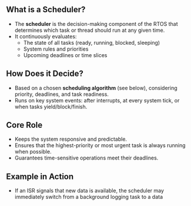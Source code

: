 ## What is a Scheduler?

- The **scheduler** is the decision-making component of the RTOS that determines which task or thread should run at any given time.
- It continuously evaluates:
  - The state of all tasks (ready, running, blocked, sleeping)
  - System rules and priorities
  - Upcoming deadlines or time slices

## How Does it Decide?
- Based on a chosen **scheduling algorithm** (see below), considering priority, deadlines, and task readiness.
- Runs on key system events: after interrupts, at every system tick, or when tasks yield/block/finish.

## Core Role
- Keeps the system responsive and predictable.
- Ensures that the highest-priority or most urgent task is always running when possible.
- Guarantees time-sensitive operations meet their deadlines.

## Example in Action
- If an ISR signals that new data is available, the scheduler may immediately switch from a background logging task to a data
